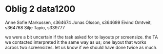 # Oblig 2 data1200
 Anne Sofie Markussen, s364674
 Jonas Olsson, s364699
 Eivind Omtveit, s364768
 Silje Tapio, s339777


 we were a bit uncertain if the task asked for to layouts pr screensize. the TA we contacted interpreted it the same way as us; one layout that works across two screensizes. let us know if we should have done twice as much.